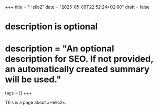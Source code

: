 +++
title = "Hello2"
date = "2025-05-09T22:52:24+02:00"
draft = false

#
# description is optional
#
# description = "An optional description for SEO. If not provided, an automatically created summary will be used."

tags = []
+++

This is a page about »Hello2«.
